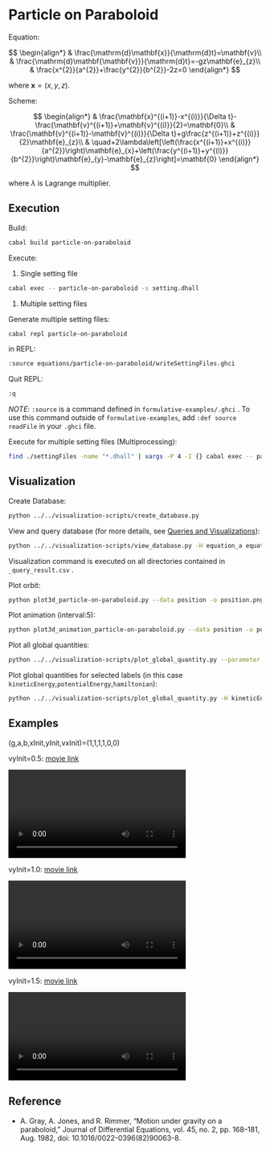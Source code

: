 # Particle on Paraboloid

Equation:

$$
\begin{align*}
 & \frac{\mathrm{d}\mathbf{x}}{\mathrm{d}t}=\mathbf{v}\\
 & \frac{\mathrm{d}\mathbf{\mathbf{v}}}{\mathrm{d}t}=-gz\mathbf{e}_{z}\\
 & \frac{x^{2}}{a^{2}}+\frac{y^{2}}{b^{2}}-2z=0
\end{align*}
$$

where $\mathbf{x}=\left(x,y,z\right)$.

Scheme:

$$
\begin{align*}
 & \frac{\mathbf{x}^{(i+1)}-x^{(i)}}{\Delta t}-\frac{\mathbf{v}^{(i+1)}+\mathbf{v}^{(i)}}{2}=\mathbf{0}\\
 & \frac{\mathbf{v}^{(i+1)}-\mathbf{v}^{(i)}}{\Delta t}+g\frac{z^{(i+1)}+z^{(i)}}{2}\mathbf{e}_{z}\\
 & \quad+2\lambda\left[\left(\frac{x^{(i+1)}+x^{(i)}}{a^{2}}\right)\mathbf{e}_{x}+\left(\frac{y^{(i+1)}+y^{(i)}}{b^{2}}\right)\mathbf{e}_{y}-\mathbf{e}_{z}\right]=\mathbf{0}
\end{align*}
$$

where $\lambda$ is Lagrange multiplier.

## Execution

Build:

```sh
cabal build particle-on-paraboloid
```

Execute:

1. Single setting file

  ```sh
  cabal exec -- particle-on-paraboloid -s setting.dhall
  ```

1. Multiple setting files

  Generate multiple setting files:

  ```sh
  cabal repl particle-on-paraboloid
  ```

  in REPL:

  ```sh
  :source equations/particle-on-paraboloid/writeSettingFiles.ghci
  ```

  Quit REPL:

  ```sh
  :q
  ```

  _NOTE_: `:source` is a command defined in `formulative-examples/.ghci` . To use this command outside of `formulative-examples`, add `:def source readFile` in your `.ghci` file.

  Execute for multiple setting files (Multiprocessing):

  ```sh
  find ./settingFiles -name "*.dhall" | xargs -P 4 -I {} cabal exec -- particle-on-paraboloid -s {}
  ```

## Visualization

Create Database:

```sh
python ../../visualization-scripts/create_database.py
```

View and query database (for more details, see [Queries and Visualizations](../../visualization-scripts/README.md)):

```sh
python ../../visualization-scripts/view_database.py -H equation_a equation_b equation_xInit equation_vxInit equation_vyInit
```

Visualization command is executed on all directories contained in `_query_result.csv` .

Plot orbit:

```sh
python plot3d_particle-on-paraboloid.py --data position -o position.png
```

Plot animation (interval:5):

```sh
python plot3d_animation_particle-on-paraboloid.py --data position -o position.mp4 -i 5
```

Plot all global quantities:

```sh
python ../../visualization-scripts/plot_global_quantity.py --parameter time
```

Plot global quantities for selected labels (in this case `kineticEnergy`,`potentialEnergy`,`hamiltonian`):

```sh
python ../../visualization-scripts/plot_global_quantity.py -H kineticEnergy potentialEnergy hamiltonian
```

## Examples

(g,a,b,xInit,yInit,vxInit)=(1,1,1,1,0,0)

vyInit=0.5: [movie link](media/position1.mp4)

<video src="media/position1.mp4" controls="controls" width="70%">
</video>

vyInit=1.0: [movie link](media/position2.mp4)

<video src="media/position2.mp4" controls="controls" width="70%">
</video>

vyInit=1.5: [movie link](media/position3.mp4)

<video src="media/position3.mp4" controls="controls" width="70%">
</video>

## Reference

- A. Gray, A. Jones, and R. Rimmer, “Motion under gravity on a paraboloid,” Journal of Differential Equations, vol. 45, no. 2, pp. 168–181, Aug. 1982, doi: 10.1016/0022-0396(82)90063-8.
